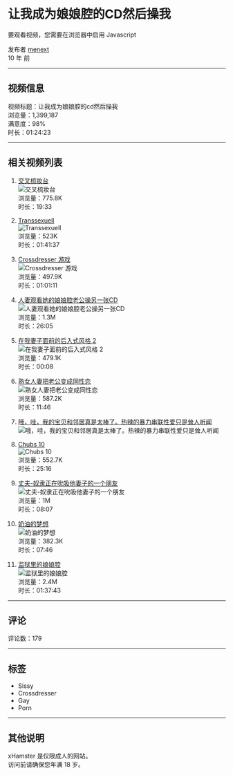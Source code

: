 # 让我成为娘娘腔的CD然后操我

要观看视频，您需要在浏览器中启用 Javascript

发布者 [menext](https://zh.xhamster.com/users/menext)  
10 年 前

---

## 视频信息

视频标题：让我成为娘娘腔的cd然后操我  
浏览量：1,399,187  
满意度：98%  
时长：01:24:23  

---

## 相关视频列表

1. [交叉梳妆台](https://zh.xhamster.com/videos/cross-dressers-6938083)  
   ![交叉梳妆台](https://thumb-nss.xhcdn.com/a/FG4PN_mBOj6YeuIU1WyhTA/006/938/083/v2/2560x1440.214.webp)  
   浏览量：775.8K  
   时长：19:33  

2. [Transsexuell](https://zh.xhamster.com/videos/transsexuell-xhUzBeO)  
   ![Transsexuell](https://thumb-nss.xhcdn.com/a/YL_PpCP3h6y56Qey8IlqYA/019/037/135/v2/2560x1440.241.webp)  
   浏览量：523K  
   时长：01:41:37  

3. [Crossdresser 游戏](https://zh.xhamster.com/videos/crossdresser-games-5930548)  
   ![Crossdresser 游戏](https://thumb-nss.xhcdn.com/a/VJfXsXpvdkkU59x5RZI5Aw/005/930/548/v2/2560x1440.249.webp)  
   浏览量：497.9K  
   时长：01:01:11  

4. [人妻观看她的娘娘腔老公操另一张CD](https://zh.xhamster.com/videos/wife-watching-her-sissy-husband-fucking-another-cd-5451355)  
   ![人妻观看她的娘娘腔老公操另一张CD](https://thumb-nss.xhcdn.com/a/ru7Hw5GkKJN5sQlAgarisA/005/451/355/v2/2560x1440.212.webp)  
   浏览量：1.3M  
   时长：26:05  

5. [在我妻子面前的后入式风格 2](https://zh.xhamster.com/videos/doggy-style-in-front-of-my-wife-2-13229250)  
   ![在我妻子面前的后入式风格 2](https://thumb-nss.xhcdn.com/a/kYoutnnDqfqjc0gD5CjIvg/013/229/250/v2/2560x1440.201.webp)  
   浏览量：479.1K  
   时长：00:08  

6. [熟女人妻把老公变成同性恋](https://zh.xhamster.com/videos/mature-wife-turns-husband-gay-3195142)  
   ![熟女人妻把老公变成同性恋](https://thumb-nss.xhcdn.com/a/lUUHdHQ5sNVmBiawEpqPUg/003/195/142/v2/2560x1440.219.webp)  
   浏览量：587.2K  
   时长：11:46  

7. [哦，哇，我的宝贝和邻居真是太棒了。热辣的暴力串联性爱只是耸人听闻](https://zh.xhamster.com/videos/oh-wow-how-great-with-my-honey-and-the-neighbor-a-hot-violent-tandem-fuck-is-just-sensational-xhLhyeJ)  
   ![哦，哇，我的宝贝和邻居真是太棒了。热辣的暴力串联性爱只是耸人听闻](https://thumb-nss.xhcdn.com/a/XnpExOtjr2qzag2X0_CjAQ/022/925/001/v2/2560x1440.249.webp)  

8. [Chubs 10](https://zh.xhamster.com/videos/chubs-10-13679862)  
   ![Chubs 10](https://thumb-nss.xhcdn.com/a/yfTv564SkkOUce_lCYrvkg/013/679/862/v2/2560x1440.279.webp)  
   浏览量：552.7K  
   时长：25:16  

9. [丈夫-奴隶正在吮吸他妻子的一个朋友](https://zh.xhamster.com/videos/husband-slave-is-sucking-a-friend-of-his-wife-821892)  
   ![丈夫-奴隶正在吮吸他妻子的一个朋友](https://thumb-nss.xhcdn.com/a/p3NLbv2YxtbhFUa55txzhA/000/821/892/v2/2560x1440.204.webp)  
   浏览量：1M  
   时长：08:07  

10. [奶油的梦想](https://zh.xhamster.com/videos/dream-of-cream-2343061)  
    ![奶油的梦想](https://thumb-nss.xhcdn.com/a/OTKWobchHGDsTK-DFHTSxg/002/343/061/v2/2560x1440.221.webp)  
    浏览量：382.3K  
    时长：07:46  

11. [监狱里的娘娘腔](https://zh.xhamster.com/videos/sissies-in-prison-1490399)  
    ![监狱里的娘娘腔](https://thumb-nss.xhcdn.com/a/ZCRLKlZZpe0exkOeCulYYQ/001/490/399/v2/2560x1440.282.webp)  
    浏览量：2.4M  
    时长：01:37:43  

---

## 评论
评论数：179  

---

## 标签
- Sissy
- Crossdresser
- Gay
- Porn

---

## 其他说明
xHamster 是仅限成人的网站。  
访问前请确保您年满 18 岁。
